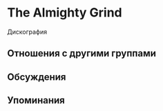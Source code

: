 # The Almighty Grind

Дискография

## Отношения с другими группами


## Обсуждения


## Упоминания

